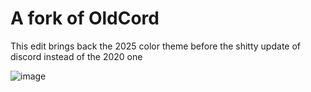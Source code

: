 # A fork of OldCord

This edit brings back the 2025 color theme before the shitty update of discord instead of the 2020 one 

![image](https://github.com/user-attachments/assets/483b34bd-8977-44d4-b38d-c2710455a68c)
